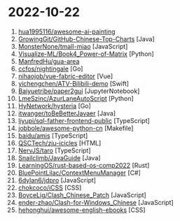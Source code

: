 # 2022-10-22

1. [hua1995116/awesome-ai-painting](https://github.com/hua1995116/awesome-ai-painting "AI绘画资料合集（包含国内外可使用平台、使用教程、参数教程、部署教程、业界新闻等等）") 
2. [GrowingGit/GitHub-Chinese-Top-Charts](https://github.com/GrowingGit/GitHub-Chinese-Top-Charts "🇨🇳 GitHub中文排行榜，各语言分设「软件 | 资料」榜单，精准定位中文好项目。各取所需，高效学习。") [Java]
3. [MonsterNone/tmall-miao](https://github.com/MonsterNone/tmall-miao "喵币助手：618天猫（淘宝）、京东任务一键完成。基于Auto.JS。") [JavaScript]
4. [Visualize-ML/Book4_Power-of-Matrix](https://github.com/Visualize-ML/Book4_Power-of-Matrix "稿件基本稳定，欢迎提意见，会及时修改") [Python]
5. [ManfredHu/gua-area](https://github.com/ManfredHu/gua-area "famous PDF") 
6. [ccfos/nightingale](https://github.com/ccfos/nightingale "An enterprise-level cloud-native monitoring system, which can be used as drop-in replacement of Prometheus for alerting and Grafana for visualization.") [Go]
7. [nihaojob/vue-fabric-editor](https://github.com/nihaojob/vue-fabric-editor "基于fabric.js和Vue的图片编辑器，可自定义字体、素材、设计模板。") [Vue]
8. [yichengchen/ATV-Bilibili-demo](https://github.com/yichengchen/ATV-Bilibili-demo "BiliBili Live Client Demo for Apple TV (tvOS)") [Swift]
9. [Baiyuetribe/paper2gui](https://github.com/Baiyuetribe/paper2gui "Convert AI papers to GUI，Make it easy and convenient for everyone to use artificial intelligence technology。让每个人都简单方便的使用前沿人工智能技术") [JupyterNotebook]
10. [LmeSzinc/AzurLaneAutoScript](https://github.com/LmeSzinc/AzurLaneAutoScript "Azur Lane bot (CN/EN/JP/TW) 碧蓝航线脚本 | 无缝委托科研，全自动大世界") [Python]
11. [HyNetwork/hysteria](https://github.com/HyNetwork/hysteria "Hysteria is a feature-packed proxy & relay tool optimized for lossy, unstable connections (e.g. satellite networks, congested public Wi-Fi, connecting to foreign servers from China)") [Go]
12. [itwanger/toBeBetterJavaer](https://github.com/itwanger/toBeBetterJavaer "一份通俗易懂、风趣幽默的Java学习指南，内容涵盖Java基础、Java并发编程、Java虚拟机、Java企业级开发、Java面试等核心知识点。学Java，就认准Java 程序员进阶之路😄") [Java]
13. [liyupi/sql-father-frontend-public](https://github.com/liyupi/sql-father-frontend-public "新项目：快速生成 SQL 和模拟数据的网站（React 前端），大幅提高开发测试效率！by 程序员鱼皮") [TypeScript]
14. [jobbole/awesome-python-cn](https://github.com/jobbole/awesome-python-cn "Python资源大全中文版，包括：Web框架、网络爬虫、模板引擎、数据库、数据可视化、图片处理等，由「开源前哨」和「Python开发者」微信公号团队维护更新。") [Makefile]
15. [baidu/amis](https://github.com/baidu/amis "前端低代码框架，通过 JSON 配置就能生成各种页面。") [TypeScript]
16. [QSCTech/zju-icicles](https://github.com/QSCTech/zju-icicles "浙江大学课程攻略共享计划") [HTML]
17. [NervJS/taro](https://github.com/NervJS/taro "开放式跨端跨框架解决方案，支持使用 React/Vue/Nerv 等框架来开发微信/京东/百度/支付宝/字节跳动/ QQ 小程序/H5/React Native 等应用。 https://taro.zone/") [TypeScript]
18. [Snailclimb/JavaGuide](https://github.com/Snailclimb/JavaGuide "「Java学习+面试指南」一份涵盖大部分 Java 程序员所需要掌握的核心知识。准备 Java 面试，首选 JavaGuide！") [Java]
19. [LearningOS/rust-based-os-comp2022](https://github.com/LearningOS/rust-based-os-comp2022 "[2022开源操作系统训练营](https://learningos.github.io/rust-based-os-comp2022/)") [Rust]
20. [BluePointLilac/ContextMenuManager](https://github.com/BluePointLilac/ContextMenuManager "🖱️ 纯粹的Windows右键菜单管理程序") [C#]
21. [6dylan6/jdpro](https://github.com/6dylan6/jdpro "青龙脚本库") [JavaScript]
22. [chokcoco/iCSS](https://github.com/chokcoco/iCSS "不止于 CSS") [CSS]
23. [BoyceLig/Clash_Chinese_Patch](https://github.com/BoyceLig/Clash_Chinese_Patch "Clash For Windows 汉化补丁和汉化脚本") [JavaScript]
24. [ender-zhao/Clash-for-Windows_Chinese](https://github.com/ender-zhao/Clash-for-Windows_Chinese "clash for windows汉化版. 提供clash for windows的汉化版, 汉化补丁及汉化版安装程序") [JavaScript]
25. [hehonghui/awesome-english-ebooks](https://github.com/hehonghui/awesome-english-ebooks "经济学人(含音频)、纽约客、卫报、连线、大西洋月刊等英语杂志免费下载,支持epub、mobi、pdf格式, 每周更新") [CSS]

